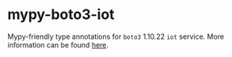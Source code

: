 # mypy-boto3-iot

Mypy-friendly type annotations for `boto3` 1.10.22 `iot` service.
More information can be found [here](https://github.com/vemel/mypy_boto3).